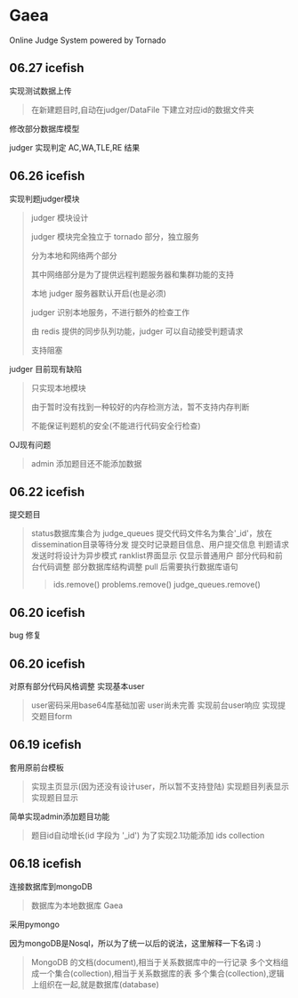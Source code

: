 Gaea
====

Online Judge System powered by Tornado

06.27 icefish
------
实现测试数据上传
>
>在新建题目时,自动在judger/DataFile 下建立对应id的数据文件夹
>
修改部分数据库模型
>
judger 实现判定 AC,WA,TLE,RE 结果

06.26 icefish
------
实现判题judger模块
>
>judger 模块设计
>
>judger 模块完全独立于 tornado 部分，独立服务
>
>分为本地和网络两个部分
>
>其中网络部分是为了提供远程判题服务器和集群功能的支持
>
>本地 judger 服务器默认开启(也是必须)
>
>judger 识别本地服务，不进行额外的检查工作
>
>由 redis 提供的同步队列功能，judger 可以自动接受判题请求
>
>支持阻塞
>
judger 目前现有缺陷
>
>只实现本地模块
>
>由于暂时没有找到一种较好的内存检测方法，暂不支持内存判断
>
>不能保证判题机的安全(不能进行代码安全行检查)

OJ现有问题
>admin 添加题目还不能添加数据

06.22 icefish
------
提交题目
>status数据库集合为 judge_queues
>提交代码文件名为集合'_id'，放在dissemination目录等待分发
>提交时记录题目信息、用户提交信息
>判题请求发送时将设计为异步模式
ranklist界面显示
>仅显示普通用户
部分代码和前台代码调整
部分数据库结构调整
>pull 后需要执行数据库语句 
>>ids.remove()
>>problems.remove()
>>judge_queues.remove()

06.20 icefish
------
bug 修复

06.20 icefish
------
对原有部分代码风格调整
实现基本user
>user密码采用base64库基础加密
>user尚未完善
实现前台user响应
实现提交题目form

06.19 icefish
------
套用原前台模板
>实现主页显示(因为还没有设计user，所以暂不支持登陆)
>实现题目列表显示
>实现题目显示

简单实现admin添加题目功能
>题目id自动增长(id 字段为 '_id')
>为了实现2.1功能添加 ids collection

06.18 icefish
------
连接数据库到mongoDB
>数据库为本地数据库 Gaea

采用pymongo

因为mongoDB是Nosql，所以为了统一以后的说法，这里解释一下名词 :)
>MongoDB 的文档(document),相当于关系数据库中的一行记录
>多个文档组成一个集合(collection),相当于关系数据库的表
>多个集合(collection),逻辑上组织在一起,就是数据库(database)
